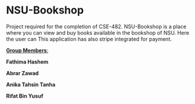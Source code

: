 # NSU-Bookshop
Project required for the completion of CSE-482. NSU-Bookshop is a place where you can view and buy books available in the bookshop of NSU. Here the user can This application has also stripe
integrated for payment.

<p><strong><u>Group Members</u></strong><u>:</u></p>
<p><strong> Fathima Hashem</strong></p>
<p><strong> Abrar Zawad</strong></p>
<p><strong> Anika Tahsin Tanha</strong></p>
<p><strong>Rifat Bin Yusuf</strong></p>
